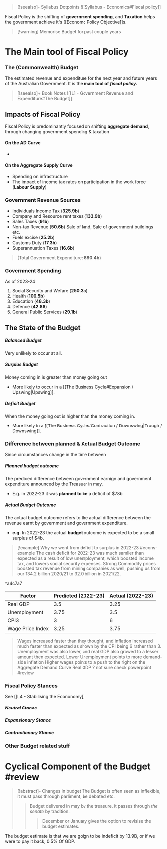 
>[!seealso]- Syllabus Dotpoints
>![[Syllabus - Economics#Fiscal policy]]

Fiscal Policy is the shifting of **government spending**, and **Taxation** helps the government achieve it's [[Economc Policy Objective]]s.

>[!warning] Memorise Budget for past couple years

# The Main tool of Fiscal Policy

### The (Commonwealth) Budget
The estimated revenue and expenditure for the next year and future years of the Australian Government. It is the **main tool of *fiscal policy*.**

>[!seealso]+ Book Notes
>![[L1 - Government Revenue and Expenditure#The Budget]]

## Impacts of Fiscal Policy
Fiscal Policy is predominantly focused on shifting **aggregate demand**, through changing government spending & taxation
#### On the AD Curve
- 
#### On the Aggregate Supply Curve
- Spending on infrastructure
- The impact of income tax rates on participation in the work force (**Labour Supply**)


### Government Revenue Sources
- Individuals Income Tax (**325.9b**)
- Company and Resource rent taxes (**133.9b**)
- Sales Taxes (**91b**)
- Non-tax Revenue (**50.6b**)
	Sale of land, Sale of government buildings etc.
- Fuels excise (**25.2b**)
- Customs Duty (**17.3b**)
- Superannuation Taxes (**16.6b**)

>(Total Government Expenditure: **680.4b**)

### Government Spending
As of 2023-24
1. Social Security and Wefare (**250.3b**)
2. Health (**106.5b**)
3. Education (**48.3b**)
4. Defence (**42.86**)
5. General Public Services (**29.1b**)

## The State of the Budget
##### Balanced Budget
Very unlikely to occur at all.
##### Surplus Budget
Money coming in is greater than money going out
- More likely to occur in a [[The Business Cycle#Expansion / Upswing|Upswing]].
##### Deficit Budget
When the money going out is higher than the money coming in.
- More likely in a [[The Business Cycle#Contraction / Downswing|Trough / Downswing]].

### Difference between planned & Actual Budget Outcome
Since circumstances change in the time between

##### Planned budget outcome
The prediced difference between government earnign and government expenditure announced by the Treasuer in may.
- E.g. in 2022-23 it was **planned to be** a  deficit of $78b
##### Actual Budget Outcome
The actual budget outcome refers to the actual difference between the revenue earnt by government and government expenditure.
- **e.g.** In 2022-23 the actual **budget** outcome is expected to be a small surplus of $4b.

>[!example] Why we went from deficit to surplus in 2022-23 #econs-example 
>The cash deficit for 2022-23 was much samller than expected as a result of low unemployment, which boosted income tax, and lowers social security expenses. Strong Commodity prices boosted tax revenue from mining companies as well, pushing us from our 134.2 billion 2020/21 to 32.0 billion in 2021/22.

^a4c7a7

| Factor           | Predicted (2022-23) | Actual (2022-23) |
| ---------------- | ------------------- | ---------------- |
| Real GDP         | 3.5                 | 3.25             |
| Unemployment     | 3.75                | 3.5              |
| CPI3             | 3                   | 6                 |
| Wage Price Index | 3.25                | 3.75                 |


>Wages increased faster than they thought, and inflation increased much faster than expected as shown by the CPI being 6 rather than 3. Unemployment was also lower, and real GDP also growed to a lesser amount then expected.
Lower Unemployment points to more demand-side inflation
Higher wages points to a push to the right on the Aggregate Demand Curve
Real GDP ? not sure check powerpoint #review 

### Fiscal Policy Stances
See [[L4 - Stabilising the Econonomy]]

##### Neutral Stance

##### Expansionary Stance

##### Contractionary Stance




### Other Budget related stuff

# Cyclical Component of the Budget #review 

>[!abstract]- Changes in budget 
>The Budget is often seen as inflexible, it must pass through parliment, be debated etc. 
>>Budget delivered in may by the treasure. it passes through *the senate* by tradition.
>>>December or January gives the option to revisise the budget estimates.

The budget estimate is that we are goign to be indeficit by 13.9B, or if we were to pay it back, 0.5% Of GDP.


